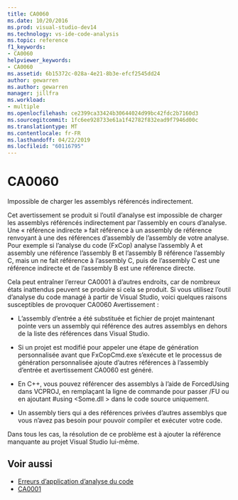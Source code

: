 ```yaml
---
title: CA0060
ms.date: 10/20/2016
ms.prod: visual-studio-dev14
ms.technology: vs-ide-code-analysis
ms.topic: reference
f1_keywords:
- CA0060
helpviewer_keywords:
- CA0060
ms.assetid: 6b15372c-028a-4e21-8b3e-efcf2545dd24
author: gewarren
ms.author: gewarren
manager: jillfra
ms.workload:
- multiple
ms.openlocfilehash: ce2399ca33424b30644024d99bc42fdc2b7160d3
ms.sourcegitcommit: 1fc6ee928733e61a1f42782f832ead9f7946d00c
ms.translationtype: MT
ms.contentlocale: fr-FR
ms.lasthandoff: 04/22/2019
ms.locfileid: "60116795"
---
```

# <a name="ca0060"></a>CA0060

Impossible de charger les assemblys référencés indirectement.

Cet avertissement se produit si l’outil d’analyse est impossible de charger les assemblys référencés indirectement par l’assembly en cours d’analyse. Une « référence indirecte » fait référence à un assembly de référence renvoyant à une des références d’assembly de l’assembly de votre analyse. Pour exemple si l’analyse du code (FxCop) analyse l’assembly A et assembly une référence l’assembly B et l’assembly B référence l’assembly C, mais un ne fait référence à l’assembly C, puis de l’assembly C est une référence indirecte et de l’assembly B est une référence directe.

Cela peut entraîner l’erreur CA0001 à d’autres endroits, car de nombreux états inattendus peuvent se produire si cela se produit. Si vous utilisez l’outil d’analyse du code managé à partir de Visual Studio, voici quelques raisons susceptibles de provoquer CA0060 Avertissement :

- L’assembly d’entrée a été substituée et fichier de projet maintenant pointe vers un assembly qui référence des autres assemblys en dehors de la liste des références dans Visual Studio.

- Si un projet est modifié pour appeler une étape de génération personnalisée avant que FxCopCmd.exe s’exécute et le processus de génération personnalisée ajoute d’autres références à l’assembly d’entrée et avertissement CA0060 est généré.

- En C++, vous pouvez référencer des assemblys à l’aide de ForcedUsing dans VCPROJ, en remplaçant la ligne de commande pour passer /FU ou en ajoutant #using \<Some.dll > dans le code source uniquement.

- Un assembly tiers qui a des références privées d’autres assemblys que vous n’avez pas besoin pour pouvoir compiler et exécuter votre code.

Dans tous les cas, la résolution de ce problème est à ajouter la référence manquante au projet Visual Studio lui-même.

## <a name="see-also"></a>Voir aussi

- [Erreurs d’application d’analyse du code](../code-quality/code-analysis-application-errors.md)
- [CA0001](ca0001.md)